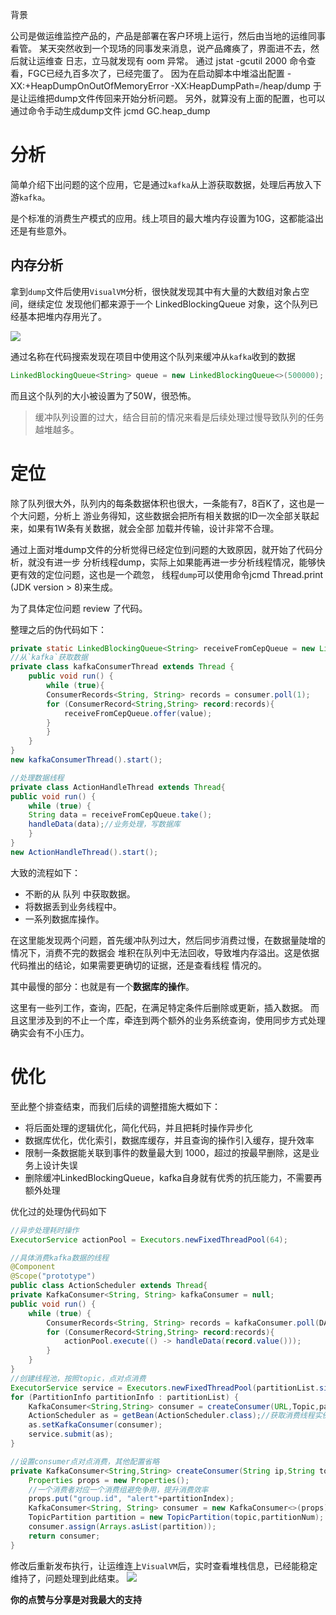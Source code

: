 


背景

公司是做运维监控产品的，产品是部署在客户环境上运行，然后由当地的运维同事看管。
某天突然收到一个现场的同事发来消息，说产品瘫痪了，界面进不去，然后就让运维查
日志，立马就发现有 oom 异常。
通过 jstat -gcutil <pid> 2000 命令查看，FGC已经九百多次了，已经完蛋了。
因为在启动脚本中堆溢出配置 -XX:+HeapDumpOnOutOfMemoryError -XX:HeapDumpPath=/heap/dump
于是让运维把dump文件传回来开始分析问题。
另外，就算没有上面的配置，也可以通过命令手动生成dump文件
jcmd <PID> GC.heap_dump <PATH>

<!--more-->

# 分析

简单介绍下出问题的这个应用，它是通过`kafka`从上游获取数据，处理后再放入下游`kafka`。

是个标准的消费生产模式的应用。线上项目的最大堆内存设置为10G，这都能溢出还是有些意外。


## 内存分析

拿到`dump`文件后使用`VisualVM`分析，很快就发现其中有大量的大数组对象占空间，继续定位
发现他们都来源于一个 LinkedBlockingQueue 对象，这个队列已经基本把堆内存用光了。

![](https://i.loli.net/2019/11/30/R3PB26fsuzh9QwH.jpg)

通过名称在代码搜索发现在项目中使用这个队列来缓冲从`kafka`收到的数据

```java
LinkedBlockingQueue<String> queue = new LinkedBlockingQueue<>(500000);
```
而且这个队列的大小被设置为了50W，很恐怖。

>  缓冲队列设置的过大，结合目前的情况来看是后续处理过慢导致队列的任务越堆越多。



# 定位

除了队列很大外，队列内的每条数据体积也很大，一条能有7，8百K了，这也是一个大问题，分析上
游业务得知，这些数据会把所有相关数据的ID一次全部关联起来，如果有1W条有关数据，就会全部
加载并传输，设计非常不合理。

通过上面对堆dump文件的分析觉得已经定位到问题的大致原因，就开始了代码分析，就没有进一步
分析线程dump，实际上如果能再进一步分析线程情况，能够快更有效的定位问题，这也是一个疏忽，
线程`dump`可以使用命令jcmd <PID> Thread.print (JDK version > 8)来生成。

为了具体定位问题 review 了代码。


整理之后的伪代码如下：

```java
private static LinkedBlockingQueue<String> receiveFromCepQueue = new LinkedBlockingQueue<>(500000);
//从`kafka`获取数据
private class kafkaConsumerThread extends Thread {
    public void run() {
        while (true){
	    ConsumerRecords<String, String> records = consumer.poll(1);
	    for (ConsumerRecord<String,String> record:records){
	    	receiveFromCepQueue.offer(value);
	    }
        }
    }
}
new kafkaConsumerThread().start();

//处理数据线程
private class ActionHandleThread extends Thread{
public void run() {
    while (true) {
	String data = receiveFromCepQueue.take();
	handleData(data);//业务处理，写数据库
    }
}
new ActionHandleThread().start();

```

大致的流程如下：

- 不断的从 队列 中获取数据。
- 将数据丢到业务线程中。
- 一系列数据库操作。

在这里能发现两个问题，首先缓冲队列过大，然后同步消费过慢，在数据量陡增的情况下，消费不完的数据会
堆积在队列中无法回收，导致堆内存溢出。这是依据代码推出的结论，如果需要更确切的证据，还是查看线程
情况的。


其中最慢的部分：也就是有一个**数据库的操作**。

这里有一些列工作，查询，匹配，在满足特定条件后删除或更新，插入数据。
而且这里涉及到的不止一个库，牵连到两个额外的业务系统查询，使用同步方式处理确实会有不小压力。


# 优化

至此整个排查结束，而我们后续的调整措施大概如下：

- 将后面处理的逻辑优化，简化代码，并且把耗时操作异步化
- 数据库优化，优化索引，数据库缓存，并且查询的操作引入缓存，提升效率
- 限制一条数据能关联到事件的数量最大到 1000，超过的按最早删除，这是业务上设计失误
- 删除缓冲LinkedBlockingQueue，kafka自身就有优秀的抗压能力，不需要再额外处理

优化过的处理伪代码如下
```java
//异步处理耗时操作
ExecutorService actionPool = Executors.newFixedThreadPool(64);

//具体消费kafka数据的线程
@Component
@Scope("prototype")
public class ActionScheduler extends Thread{
private KafkaConsumer<String, String> kafkaConsumer = null;
public void run() {
    while (true) {
        ConsumerRecords<String, String> records = kafkaConsumer.poll(DATA_POLL_TIMEOUT);
        for (ConsumerRecord<String,String> record:records){
            actionPool.execute(() -> handleData(record.value()));
        }
    }
}
//创建线程池，按照topic，点对点消费
ExecutorService service = Executors.newFixedThreadPool(partitionList.size());
for (PartitionInfo partitionInfo : partitionList) {
    KafkaConsumer<String,String> consumer = createConsumer(URL,Topic,partitionInfo.partition(),i++);
    ActionScheduler as = getBean(ActionScheduler.class);//获取消费线程实例，要避免单例模式
    as.setKafkaConsumer(consumer);
    service.submit(as);
}

//设置consumer点对点消费，其他配置省略
private KafkaConsumer<String,String> createConsumer(String ip,String topic,int partitionNum,int partitionIndex){
    Properties props = new Properties();
    //一个消费者对应一个消费组避免争用，提升消费效率
    props.put("group.id", "alert"+partitionIndex);
    KafkaConsumer<String, String> consumer = new KafkaConsumer<>(props);
    TopicPartition partition = new TopicPartition(topic,partitionNum);
    consumer.assign(Arrays.asList(partition));
    return consumer;
}


```

修改后重新发布执行，让运维连上`VisualVM`后，实时查看堆栈信息，已经能稳定维持了，问题处理到此结束。
![](https://i.loli.net/2019/12/01/uOYPHTFzC6BJMna.jpg)


**你的点赞与分享是对我最大的支持**
